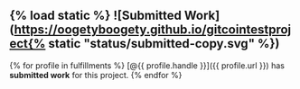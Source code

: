 {% load static %}
![Submitted Work](https://oogetyboogety.github.io/gitcointestproject{% static "status/submitted-copy.svg" %})
--------------------

{% for profile in fulfillments %}
  [@{{ profile.handle }}]({{ profile.url }}) has __submitted work__ for this project.
{% endfor %}

